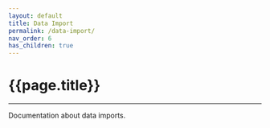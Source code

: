 ```yaml
---
layout: default
title: Data Import
permalink: /data-import/
nav_order: 6
has_children: true
---
```


# {{page.title}}

---

Documentation about data imports.
